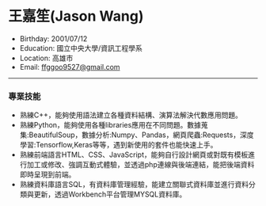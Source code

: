 # 王嘉笙(Jason Wang)
- Birthday: 2001/07/12 
- Education: 國立中央大學/資訊工程學系 
- Location: 高雄市
- Email: ffggoo9527@gmail.com
---
### 專業技能
- 熟練C++，能夠使用語法建立各種資料結構、演算法解決代數應用問題。
- 熟練Python，能夠使用各種libraries應用在不同問題。數據蒐集:BeautifulSoup，數據分析:Numpy、Pandas，網頁爬蟲:Requests，深度學習:Tensorflow,Keras等等，遇到新使用的套件也能快速上手。
- 熟練前端語言HTML、CSS、JavaScript，能夠自行設計網頁或對既有模板進行加工或修改、強調互動式體驗，並透過php連線與後端連結，能把後端資料即時呈現到前端。
- 熟練資料庫語言SQL，有資料庫管理經驗，能建立關聯式資料庫並進行資料分類與更新，透過Workbench平台管理MYSQL資料庫。
